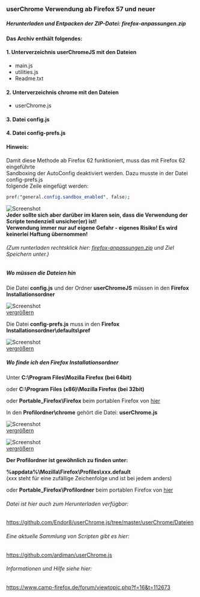 ### userChrome Verwendung ab Firefox 57 und neuer

##### Herunterladen und Entpacken der ZIP-Datei: firefox-anpassungen.zip

#### Das Archiv enthält folgendes:   

  #### 1. Unterverzeichnis userChromeJS mit den Dateien   
   * main.js
   * utilities.js
   * Readme.txt

  #### 2. Unterverzeichnis chrome mit den Dateien   
   * userChrome.js

  #### 3. Datei config.js   

  #### 4. Datei config-prefs.js  

  #### Hinweis:
  Damit diese Methode ab Firefox 62 funktioniert, muss das mit Firefox 62 eingeführte    
  Sandboxing der AutoConfig deaktiviert werden. Dazu musste in der Datei config-prefs.js    
  folgende Zeile eingefügt werden:  
  ```CSS
  pref("general.config.sandbox_enabled", false);
  ``` 
    
![Screenshot](https://github.com/Endor8/userChrome.js/blob/master/userChrome/images/Warnung.png?raw=true)     
  **Jeder sollte sich aber darüber im klaren sein, dass die Verwendung der Scripte tendenziell unsicher(er) ist!**    
  **Verwendung immer nur auf eigene Gefahr - eigenes Risiko! Es wird keinerlei Haftung übernommen!**    
  
###### (Zum runterladen rechtsklick hier: [firefox-anpassungen.zip](https://raw.githubusercontent.com/Endor8/userChrome.js/master/userChrome/Dateien/firefox-anpassungen.zip) und Ziel Speichern unter.)

##### Wo müssen die Dateien hin

Die Datei **config.js** und der Ordner **userChromeJS** müssen in den **Firefox Installationsordner**

![Screenshot](https://github.com/Endor8/userChrome.js/blob/master/userChrome/images/Screenshot4-400px.png?raw=true)  
[vergrößern](https://github.com/Endor8/userChrome.js/blob/master/userChrome/images/Screenshot4-600px.png?raw=true)

Die Datei **config-prefs.js** muss in den **Firefox Installationsordner\defaults\pref**

![Screenshot](https://github.com/Endor8/userChrome.js/blob/master/userChrome/images/Screenshot5-400px.png?raw=true)     
[vergrößern](https://github.com/Endor8/userChrome.js/blob/master/userChrome/images/Screenshot5-600px.png?raw=true)

##### Wo finde ich den Firefox Installationsordner

Unter **C:\Program Files\Mozilla Firefox (bei 64bit)**

oder 
**C:\Program Files (x86)\Mozilla Firefox (bei 32bit)**

oder 
**Portable_Firefox\Firefox** beim portablen Firefox von [hier](https://mozhelp.dynvpn.de/dateien/index.php?path=Programme/)

In den **Profilordner\chrome** gehört die Datei:
**userChrome.js**

![Screenshot](https://github.com/Endor8/userChrome.js/blob/master/userChrome/images/Screenshot2-400px.png?raw=true)   
[vergrößern](https://github.com/Endor8/userChrome.js/blob/master/userChrome/images/Screenshot2-600px.png?raw=true)

![Screenshot](https://github.com/Endor8/userChrome.js/blob/master/userChrome/images/Screenshot1-400px.png?raw=true)      
[vergrößern](https://github.com/Endor8/userChrome.js/blob/master/userChrome/images/Screenshot1-600px.png?raw=true)

**Der Profilordner ist gewöhnlich zu finden unter:**

**%appdata%\Mozilla\Firefox\Profiles\xxx.default**                                     
(xxx steht für eine zufällige Zeichenfolge und ist bei jedem anders)

oder
**Portable_Firefox\Profilordner** beim portablen Firefox von [hier](https://mozhelp.dynvpn.de/dateien/index.php?path=Programme/)
   
###### Datei ist hier auch zum Herunterladen verfügbar:
https://github.com/Endor8/userChrome.js/tree/master/userChrome/Dateien

###### Eine aktuelle Sammlung von Scripten gibt es hier:
https://github.com/ardiman/userChrome.js

###### Informationen und Hilfe siehe hier:
https://www.camp-firefox.de/forum/viewtopic.php?f=16&t=112673

